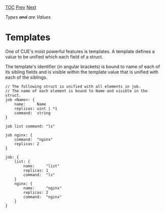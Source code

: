 [TOC](Readme.md) [Prev](lists.md) [Next](instances.md)

_Types ~~and~~ are Values_

# Templates

<!-- jba: this is not in the spec, aside from the TemplateLabel grammar rule. -->

One of CUE's most powerful features is templates.
A template defines a value to be unified which each field of a struct.

The template's identifier (in angular brackets) is bound to name of each
of its sibling fields and is visible within the template value
that is unified with each of the siblings.

```
// The following struct is unified with all elements in job.
// The name of each element is bound to Name and visible in the struct.
job <Name>: {
    name:     Name
    replicas: uint | *1
    command:  string
}

job list command: "ls"

job nginx: {
    command:  "nginx"
    replicas: 2
}
```

```
job: {
    list: {
        name:     "list"
        replicas: 1
        command:  "ls"
    }
    nginx: {
        name:     "nginx"
        replicas: 2
        command:  "nginx"
    }
}
```
